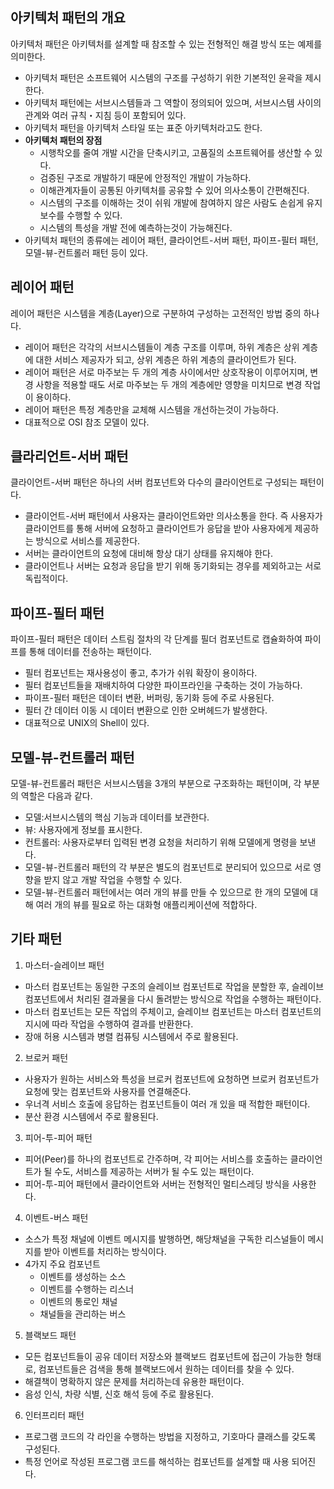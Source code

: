 ## 아키텍처 패턴의 개요

아키텍처 패턴은 아키텍처를 설계할 때 참조할 수 있는 전형적인 해결 방식 또는 예제를 의미한다.

- 아키텍처 패턴은 소프트웨어 시스템의 구조를 구성하기 위한 기본적인 윤곽을 제시한다.
- 아키텍처 패턴에는 서브시스템들과 그 역할이 정의되어 있으며, 서브시스템 사이의 관계와 여러 규칙・지침 등이 포함되어 있다.
- 아키텍처 패턴을 아키텍처 스타일 또는 표준 아키텍처라고도 한다.
- **아키텍처 패턴의 장점**
  - 시행착오를 줄여 개발 시간을 단축시키고, 고품질의 소프트웨어를 생산할 수 있다.
  - 검증된 구조로 개발하기 때문에 안정적인 개발이 가능하다.
  - 이해관계자들이 공통된 아키텍처를 공유할 수 있어 의사소통이 간편해진다.
  - 시스템의 구조를 이해하는 것이 쉬워 개발에 참여하지 않은 사람도 손쉽게 유지 보수를 수행할 수 있다.
  - 시스템의 특성을 개발 전에 예측하는것이 가능해진다.
- 아키텍처 패턴의 종류에는 레이어 패턴, 클라이언트-서버 패턴, 파이프-필터 패턴, 모델-뷰-컨트롤러 패턴 등이 있다.

## 레이어 패턴

레이어 패턴은 시스템을 계층(Layer)으로 구분하여 구성하는 고전적인 방법 중의 하나다.

- 레이어 패턴은 각각의 서브시스템들이 계층 구조를 이루며, 하위 계층은 상위 계층에 대한 서비스 제공자가 되고, 상위 계층은 하위 계층의 클라이언트가 된다.
- 레이어 패턴은 서로 마주보는 두 개의 계층 사이에서만 상호작용이 이루어지며, 변경 사항을 적용할 때도 서로 마주보는 두 개의 계층에만 영향을 미치므로 변경 작업이 용이하다.
- 레이어 패턴은 특정 계층만을 교체해 시스템을 개선하는것이 가능하다.
- 대표적으로 OSI 참조 모델이 있다.

## 클라리언트-서버 패턴

클라이언트-서버 패턴은 하나의 서버 컴포넌트와 다수의 클라이언트로 구성되는 패턴이다.

- 클라이언트-서버 패턴에서 사용자는 클라이언트와만 의사소통을 한다. 즉 사용자가 클라이언트를 통해 서버에 요청하고 클라이언트가 응답을 받아 사용자에게 제공하는 방식으로 서비스를 제공한다.
- 서버는 클라이언트의 요청에 대비해 항상 대기 상태를 유지해야 한다.
- 클라이언트나 서버는 요청과 응답을 받기 위해 동기화되는 경우를 제외하고는 서로 독립적이다.

## 파이프-필터 패턴

파이프-필터 패턴은 데이터 스트림 절차의 각 단계를 필더 컴포넌트로 캡슐화하여 파이프를 통해 데이터를 전송하는 패턴이다.

- 필터 컴포넌트는 재사용성이 좋고, 추가가 쉬워 확장이 용이하다.
- 필터 컴포넌트들을 재배치하여 다양한 파이프라인을 구축하는 것이 가능하다.
- 파이프-필터 패턴은 데이터 변환, 버퍼링, 동기화 등에 주로 사용된다.
- 필터 간 데이터 이동 시 데이터 변환으로 인한 오버헤드가 발생한다.
- 대표적으로 UNIX의 Shell이 있다.

## 모델-뷰-컨트롤러 패턴

모델-뷰-컨트롤러 패턴은 서브시스템을 3개의 부분으로 구조화하는 패턴이며, 각 부분의 역할은 다음과 같다.

- 모델:서브시스템의 핵심 기능과 데이터를 보관한다.
- 뷰: 사용자에게 정보를 표시한다.
- 컨트롤러: 사용자로부터 입력된 변경 요청을 처리하기 위해 모델에게 명령을 보낸다.
- 모델-뷰-컨트롤러 패턴의 각 부분은 별도의 컴포넌트로 분리되어 있으므로 서로 영향을 받지 않고 개발 작업을 수행할 수 있다.
- 모델-뷰-컨트롤러 패턴에서는 여러 개의 뷰를 만들 수 있으므로 한 개의 모델에 대해 여러 개의 뷰를 필요로 하는 대화형 애플리케이션에 적합하다.

## 기타 패턴

1. 마스터-슬레이브 패턴
  - 마스터 컴포넌트는 동일한 구조의 슬레이브 컴포넌트로 작업을 분할한 후, 슬레이브 컴포넌트에서 처리된 결과물을 다시 돌려받는 방식으로 작업을 수행하는 패턴이다.
  - 마스터 컴포넌트는 모든 작업의 주체이고, 슬레이브 컴포넌트는 마스터 컴포넌트의 지시에 따라 작업을 수행하여 결과를 반환한다.
  - 장애 허용 시스템과 병렬 컴퓨팅 시스템에서 주로 활용된다.
2. 브로커 패턴
  - 사용자가 원하는 서비스와 특성을 브로커 컴포넌트에 요청하면 브로커 컴포넌트가 요청에 맞는 컴포넌트와 사용자를 연결해준다.
  - 우너격 서비스 호출에 응답하는 컴포넌트들이 여러 개 있을 때 적합한 패턴이다.
  - 분산 환경 시스템에서 주로 활용된다.
3. 피어-투-피어 패턴
  - 피어(Peer)를 하나의 컴포넌트로 간주하며, 각 피어는 서비스를 호출하는 클라이언트가 될 수도, 서비스를 제공하는 서버가 될 수도 있는 패턴이다.
  - 피어-투-피어 패턴에서 클라이언트와 서버는 전형적인 멀티스레딩 방식을 사용한다.
4. 이벤트-버스 패턴
  - 소스가 특정 채널에 이벤트 메시지를 발행하면, 해당채널을 구독한 리스널들이 메시지를 받아 이벤트를 처리하는 방식이다.
  - 4가지 주요 컴포넌트
    -  이벤트를 생성하는 소스
    -  이벤트를 수행하는 리스너
    -  이벤트의 통로인 채널
    -  채널들을 관리하는 버스
5. 블랙보드 패턴
  - 모든 컴포넌트들이 공유 데이터 저장소와 블랙보드 컴포넌트에 접근이 가능한 형태로, 컴포넌트들은 검색을 통해 블랙보드에서 원하는 데이터를 찾을 수 있다.
  - 해결책이 명확하지 않은 문제를 처리하는데 유용한 패턴이다.
  - 음성 인식, 차량 식별, 신호 해석 등에 주로 활용된다.
6. 인터프리터 패턴
  - 프로그램 코드의 각 라인을 수행하는 방법을 지정하고, 기호마다 클래스를 갖도록 구성된다.
  - 특정 언어로 작성된 프로그램 코드를 해석하는 컴포넌트를 설계할 때 사용 되어진다.
